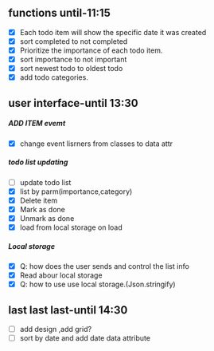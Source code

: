  ## functions until-11:15

- [x] Each todo item will show the specific date it was created
- [x] sort completed to not completed
- [x] Prioritize the importance of each todo item.
- [x] sort importance to not important
- [x] sort newest todo to oldest todo
- [x] add todo categories.

## user interface-until 13:30

##### ADD ITEM evemt

- [x] change event lisrners from classes to data attr

##### todo list updating

- [ ] update todo list
- [x] list by parm(importance,category)
- [x] Delete item
- [x] Mark as done
- [x] Unmark as done
- [x] load from local storage on load

##### Local storage

- [x] Q: how does the user sends and control the list info
- [x] Read abour local storage
- [x] Q: how to use use local storage.(Json.stringify)

## last last last-until 14:30

- [ ] add design ,add grid?
- [ ] sort by date and add date data attribute
